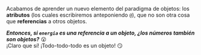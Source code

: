 Acabamos de aprender un nuevo elemento del paradigma de objetos: los **atributos** (los cuales escribiremos anteponiendo `@`), que no son otra cosa que **referencias** a otros objetos.

**_Entonces, si `energia` es una referencia a un objeto, ¿los números también son objetos?_** :open_mouth:
<br>
¡Claro que sí! ¡Todo-todo-todo es un objeto! :smirk: